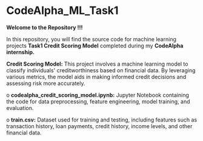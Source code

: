 # CodeAlpha_ML_Task1

**Welcome to the Repository !!!**

In this repository, you will find the source code for machine learning projects **Task1 Credit Scoring Model** completed during my **CodeAlpha internship.**

**Credit Scoring Model:** This project involves a machine learning model to classify individuals' creditworthiness based on financial data. By leveraging various metrics, the model aids in making informed credit decisions and assessing risk more accurately.

o **codealpha_credit_scoring_model.ipynb:** Jupyter Notebook containing the code for data preprocessing, feature engineering, model training, and evaluation.

o **train.csv:** Dataset used for training and testing, including features such as transaction history, loan payments, credit history, income levels, and other financial data.
